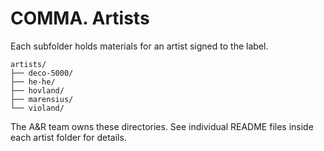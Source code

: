# COMMA. Artists

Each subfolder holds materials for an artist signed to the label.

```
artists/
├── deco-5000/
├── he-he/
├── hovland/
├── marensius/
└── violand/
```

The A&R team owns these directories. See individual README files inside each artist folder for details.
